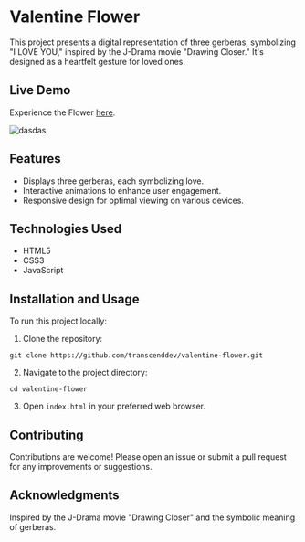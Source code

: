 # Valentine Flower

This project presents a digital representation of three gerberas, symbolizing "I LOVE YOU," inspired by the J-Drama movie "Drawing Closer." It's designed as a heartfelt gesture for loved ones.

## Live Demo

Experience the Flower [here](https://flower-gerberas.vercel.app).

![dasdas](https://github.com/user-attachments/assets/3e8cb3c0-a7a3-46b6-beec-8cff4222c822)

## Features

- Displays three gerberas, each symbolizing love.
- Interactive animations to enhance user engagement.
- Responsive design for optimal viewing on various devices.

## Technologies Used

- HTML5
- CSS3
- JavaScript

## Installation and Usage

To run this project locally:

1. Clone the repository:

```
git clone https://github.com/transcenddev/valentine-flower.git
```

2. Navigate to the project directory:

```
cd valentine-flower
```

3. Open `index.html` in your preferred web browser.

## Contributing

Contributions are welcome! Please open an issue or submit a pull request for any improvements or suggestions.

## Acknowledgments

Inspired by the J-Drama movie "Drawing Closer" and the symbolic meaning of gerberas.
